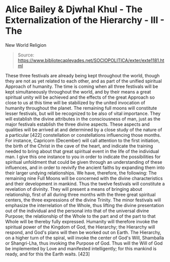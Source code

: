 # Alice Bailey & Djwhal Khul - The Externalization of the Hierarchy - III - The
New World Religion

> Source: https://www.bibliotecapleyades.net/SOCIOPOLITICA/exter/exte1181.html

These three festivals are already being kept throughout the world, though they are not as yet related to each other, and as part of the unified spiritual Approach of humanity. The time is coming when all three festivals will be kept simultaneously throughout the world, and by their means a great spiritual unity will be achieved and the effects of the great Approach so close to us at this time will be stabilized by the united invocation of humanity throughout the planet.
The remaining full moons will constitute lesser festivals, but will be recognized to be also of vital importance. They will establish the divine attributes in the consciousness of man, just as the major festivals establish the three divine aspects. These aspects and qualities will be arrived at and determined by a close study of the nature of a particular [422] constellation or constellations influencing those months. For instance, Capricorn (December) will call attention to the first initiation, the birth of the Christ in the cave of the heart, and indicate the training needed to bring about that great spiritual event in the life of the individual man. I give this one instance to you in order to indicate the possibilities for spiritual unfoldment that could be given through an understanding of these influences, and in order to revivify the ancient faiths by expanding them into their larger undying relationships.
We have, therefore, the following:
The remaining nine Full Moons will be concerned with the divine characteristics and their development in mankind.
Thus the twelve festivals will constitute a revelation of divinity. They will present a means of bringing about relationship, first of all during three months with the three great spiritual centers, the three expressions of the divine Trinity. The minor festivals will emphasize the interrelation of the Whole, thus lifting the divine presentation out of the individual and the personal into that of the universal divine Purpose; the relationship of the Whole to the part and of the part to that Whole will be thereby fully expressed.
Humanity will therefore invoke the spiritual power of the Kingdom of God, the Hierarchy; the Hierarchy will respond, and God's plans will then be worked out on Earth. The Hierarchy, on a higher turn of the spiral, will invoke the center of God's Will, Shamballa or Shangri-Lha, thus invoking the Purpose of God. Thus will the Will of God be implemented by Love and manifested intelligently; for this mankind is ready, and for this the Earth waits. [423]
